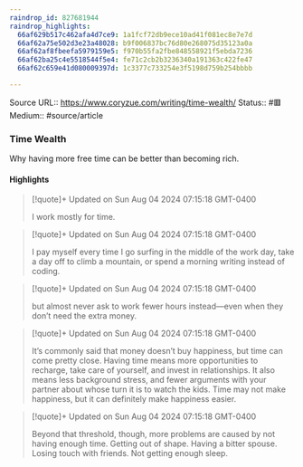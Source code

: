 ```yaml
---
raindrop_id: 827681944
raindrop_highlights:
  66af629b517c462afa4d7ce9: 1a1fcf72db9ece10ad41f081ec8e7e7d
  66af62a75e502d3e23a48028: b9f006837bc76d80e268075d35123a0a
  66af62af8fbeefa5979159e5: f970b55fa2fbe848558921f5ebda7236
  66af62ba25c4e5518544f5e4: fe71c2cb2b3236340a191363c422fe47
  66af62c659e41d080009397d: 1c3377c733254e3f5198d759b254bbbb

---
```


Source URL:: https://www.coryzue.com/writing/time-wealth/
Status:: #🟥
Medium:: #source/article


### Time Wealth

Why having more free time can be better than becoming rich.   

#### Highlights

> [!quote]+ Updated on Sun Aug 04 2024 07:15:18 GMT-0400
>
> I work mostly for time.

> [!quote]+ Updated on Sun Aug 04 2024 07:15:18 GMT-0400
>
> I pay myself every time I go surfing in the middle of the work day, take a day off to climb a mountain, or spend a morning writing instead of coding.

> [!quote]+ Updated on Sun Aug 04 2024 07:15:18 GMT-0400
>
> but almost never ask to work fewer hours instead—even when they don’t need the extra money.

> [!quote]+ Updated on Sun Aug 04 2024 07:15:18 GMT-0400
>
> It’s commonly said that money doesn’t buy happiness, but time can come pretty close. Having time means more opportunities to recharge, take care of yourself, and invest in relationships. It also means less background stress, and fewer arguments with your partner about whose turn it is to watch the kids. Time may not make happiness, but it can definitely make happiness easier.

> [!quote]+ Updated on Sun Aug 04 2024 07:15:18 GMT-0400
>
> Beyond that threshold, though, more problems are caused by not having enough time. Getting out of shape. Having a bitter spouse. Losing touch with friends. Not getting enough sleep.
